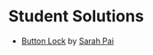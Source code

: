 # Student Solutions
* [Button Lock](https://github.com/yummmmpai/physical_computing/tree/master/buttonLock) by [Sarah Pai](https://github.com/yummmmpai)